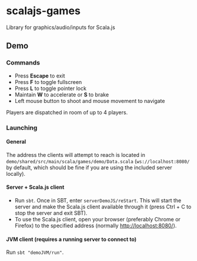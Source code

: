 # scalajs-games

Library for graphics/audio/inputs for Scala.js

## Demo

### Commands

* Press **Escape** to exit
* Press **F** to toggle fullscreen
* Press **L** to toggle pointer lock
* Maintain **W** to accelerate or **S** to brake
* Left mouse button to shoot and mouse movement to navigate

Players are dispatched in room of up to 4 players.

### Launching

#### General

The address the clients will attempt to reach is located in ```demo/shared/src/main/scala/games/demo/Data.scala``` (```ws://localhost:8080/``` by default, which should be fine if you are using the included server locally).

#### Server + Scala.js client

* Run ```sbt```. Once in SBT, enter ```serverDemoJS/reStart```. This will start the server and make the Scala.js client available through it (press Ctrl + C to stop the server and exit SBT).
* To use the Scala.js client, open your browser (preferably Chrome or Firefox) to the specified address (normally [http://localhost:8080/](http://localhost:8080/)).

#### JVM client (requires a running server to connect to)

Run ```sbt "demoJVM/run"```.
